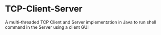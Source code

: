 # TCP-Client-Server
A multi-threaded TCP Client and Server implementation in Java to run shell command in the Server using a client GUI
